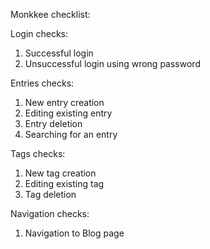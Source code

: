 Monkkee checklist:

Login checks:
1. Successful login
2. Unsuccessful login using wrong password

Entries checks:
1. New entry creation
2. Editing existing entry
3. Entry deletion
4. Searching for an entry

Tags checks:
1. New tag creation
2. Editing existing tag
3. Tag deletion

Navigation checks:
1. Navigation to Blog page


